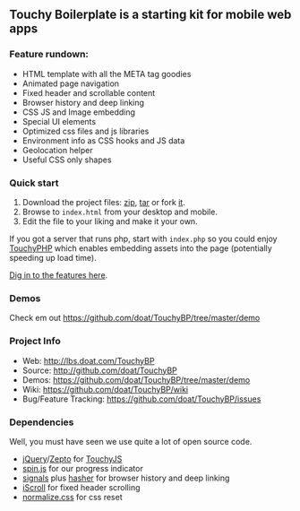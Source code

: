 Touchy Boilerplate is a starting kit for mobile web apps
---

### Feature rundown:

* HTML template with all the META tag goodies
* Animated page navigation
* Fixed header and scrollable content
* Browser history and deep linking
* CSS JS and Image embedding
* Special UI elements
* Optimized css files and js libraries
* Environment info as CSS hooks and JS data
* Geolocation helper
* Useful CSS only shapes

### Quick start

1. Download the project files: [zip](https://github.com/doat/TouchyBP/zipball/master), [tar](https://github.com/doat/TouchyBP/tarball/master) or fork [it](https://github.com/doat/TouchyBP).
2. Browse to `index.html` from your desktop and mobile.
3. Edit the file to your liking and make it your own.

If you got a server that runs php, start with `index.php` so you could enjoy [TouchyPHP](https://github.com/doat/TouchyPHP) which enables embedding assets into the page (potentially speeding up load time).

[Dig in to the features here](https://github.com/doat/TouchyBP/wiki/Getting-started).

### Demos

Check em out <https://github.com/doat/TouchyBP/tree/master/demo>

### Project Info

* Web: <http://lbs.doat.com/TouchyBP>
* Source: <http://github.com/doat/TouchyBP>
* Demos: <https://github.com/doat/TouchyBP/tree/master/demo>
* Wiki: <https://github.com/doat/TouchyBP/wiki>
* Bug/Feature Tracking: <https://github.com/doat/TouchyBP/issues>


### Dependencies

Well, you must have seen we use quite a lot of open source code.

* [jQuery](http://www.jquery.com)/[Zepto](http://www.zeptojs.com) for [TouchyJS](http://github.com/doat/TouchyJS)
* [spin.js](http://fgnass.github.com/spin.js/) for our progress indicator 
* [signals](http://millermedeiros.github.com/js-signals/) plus [hasher](https://github.com/millermedeiros/Hasher) for browser history and deep linking
* [iScroll](http://cubiq.org/iscroll-4) for fixed header scrolling
* [normalize.css](http://necolas.github.com/normalize.css/) for css reset